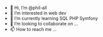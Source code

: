 - 👋 Hi, I’m @phil-all
- 👀 I’m interested in web dev
- 🌱 I’m currently learning SQL PHP Symfony
- 💞️ I’m looking to collaborate on ...
- 📫 How to reach me ...

<!---
phil-all/phil-all is a ✨ special ✨ repository because its `README.md` (this file) appears on your GitHub profile.
You can click the Preview link to take a look at your changes.
--->
